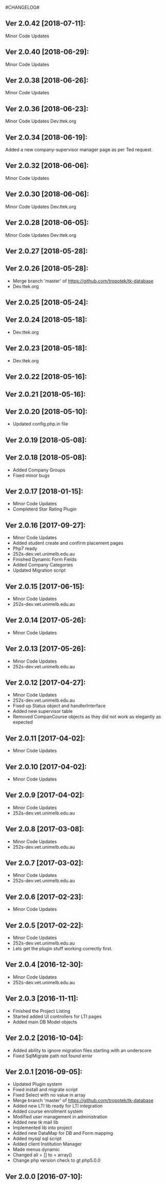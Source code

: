#CHANGELOG#

Ver 2.0.42 [2018-07-11]:
-------------------------------
Minor Code Updates


Ver 2.0.40 [2018-06-29]:
-------------------------------
Minor Code Updates


Ver 2.0.38 [2018-06-26]:
-------------------------------
Minor Code Updates


Ver 2.0.36 [2018-06-23]:
-------------------------------
Minor Code Updates
Dev.ttek.org


Ver 2.0.34 [2018-06-19]:
-------------------------------
Added a new company-supervisor manager page as per Ted request.


Ver 2.0.32 [2018-06-06]:
-------------------------------
Minor Code Updates


Ver 2.0.30 [2018-06-06]:
-------------------------------
Minor Code Updates
Dev.ttek.org


Ver 2.0.28 [2018-06-05]:
-------------------------------
Minor Code Updates
Dev.ttek.org


Ver 2.0.27 [2018-05-28]:
-------------------------------


Ver 2.0.26 [2018-05-28]:
-------------------------------
 - Merge branch 'master' of https://github.com/tropotek/tk-database
 - Dev.ttek.org


Ver 2.0.25 [2018-05-24]:
-------------------------------


Ver 2.0.24 [2018-05-18]:
-------------------------------
 - Dev.ttek.org


Ver 2.0.23 [2018-05-18]:
-------------------------------
 - Dev.ttek.org


Ver 2.0.22 [2018-05-16]:
-------------------------------


Ver 2.0.21 [2018-05-16]:
-------------------------------


Ver 2.0.20 [2018-05-10]:
-------------------------------
 - Updated config.php.in file


Ver 2.0.19 [2018-05-08]:
-------------------------------


Ver 2.0.18 [2018-05-08]:
-------------------------------
 - Added Company Groups
 - Fixed minor bugs


Ver 2.0.17 [2018-01-15]:
-------------------------------
 - Minor Code Updates
 - Completerd Star Rating Plugin


Ver 2.0.16 [2017-09-27]:
-------------------------------
 - Minor Code Updates
 - Added student create and confirm placement pages
 - Php7 ready
 - 252s-dev.vet.unimelb.edu.au
 - Finished Dynamic Form Fields
 - Added Company Categories
 - Updated Migration script


Ver 2.0.15 [2017-06-15]:
-------------------------------
 - Minor Code Updates
 - 252s-dev.vet.unimelb.edu.au


Ver 2.0.14 [2017-05-26]:
-------------------------------
 - Minor Code Updates


Ver 2.0.13 [2017-05-26]:
-------------------------------
 - Minor Code Updates
 - 252s-dev.vet.unimelb.edu.au


Ver 2.0.12 [2017-04-27]:
-------------------------------
 - Minor Code Updates
 - 252s-dev.vet.unimelb.edu.au
 - Fixed up Status object and handlerInterface
 - Added new supervisor table
 - Removed CompanCourse objects as they did not work as elegantly as expected


Ver 2.0.11 [2017-04-02]:
-------------------------------
 - Minor Code Updates


Ver 2.0.10 [2017-04-02]:
-------------------------------
 - Minor Code Updates


Ver 2.0.9 [2017-04-02]:
-------------------------------
 - Minor Code Updates
 - 252s-dev.vet.unimelb.edu.au


Ver 2.0.8 [2017-03-08]:
-------------------------------
 - Minor Code Updates
 - 252s-dev.vet.unimelb.edu.au


Ver 2.0.7 [2017-03-02]:
-------------------------------
 - Minor Code Updates
 - 252s-dev.vet.unimelb.edu.au


Ver 2.0.6 [2017-02-23]:
-------------------------------
 - Minor Code Updates


Ver 2.0.5 [2017-02-22]:
-------------------------------
 - Minor Code Updates
 - 252s-dev.vet.unimelb.edu.au
 - Lets get the plugin stuff working correctly first.


Ver 2.0.4 [2016-12-30]:
-------------------------------
 - Minor Code Updates
 - 252s-dev.vet.unimelb.edu.au


Ver 2.0.3 [2016-11-11]:
-------------------------------
 - Finished the Project Listing
 - Started added UI controllers for LTI pages
 - Added main DB Model objects


Ver 2.0.2 [2016-10-04]:
-------------------------------
 - Added ability to ignore migration files starting with an underscore
 - Fixed SqlMigrate path not found error


Ver 2.0.1 [2016-09-05]:
-------------------------------
 - Updated Plugin system
 - Fixed install and migrate script
 - Fixed Select with no value in array
 - Merge branch 'master' of https://github.com/tropotek/tk-database
 - Added new LTI lib ready for LTI integration
 - Added course enrollment system
 - Modified user management in administration
 - Added new tk mail lib
 - Implemented lib into project
 - Added new DataMap for DB and Form mapping
 - Added mysql sql script
 - Added client Institution Manager
 - Made menus dynamic
 - Changed all = [] to = array()
 - Change php version check to gt php5.0.0


Ver 2.0.0 [2016-07-10]:
-------------------------------


